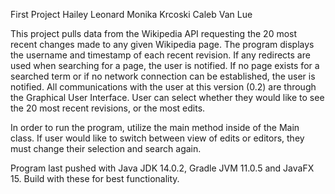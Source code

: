 First Project
Hailey Leonard
Monika Krcoski
Caleb Van Lue

This project pulls data from the Wikipedia API requesting
the 20 most recent changes made to any given Wikipedia page.
The program displays the username and timestamp of each 
recent revision. If any redirects are used when 
searching for a page, the user is notified. If no page exists
for a searched term or if no network connection can be established,
the user is notified. All communications with the user at this version
(0.2) are through the Graphical User Interface. User can select whether they
 would like to see the 20 most recent revisions, or the most edits.

In order to run the program, utilize the main method inside of the Main class. 
If user would like to switch between view of edits or editors, they must change their selection and search again. 

Program last pushed with Java JDK 14.0.2,
Gradle JVM 11.0.5 and JavaFX 15. Build with these for best functionality.

